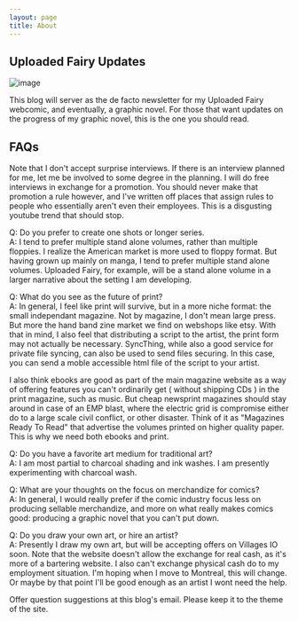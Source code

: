 ```yaml
---
layout: page
title: About
---
```

## Uploaded Fairy Updates
![image](https://lwflouisa.github.io/uploadedfairyalt/pages/coverart/cover4.jpg)

This blog will server as the de facto newsletter for my Uploaded Fairy webcomic, and eventually, a graphic novel. For those that want updates on the progress of my graphic novel, this is the one you should read.

## FAQs

Note that I don't accept surprise interviews. If there is an interview planned for me, let me be involved to some degree in the planning. I will do free interviews in exchange for a promotion. You should never make that promotion a rule however, and I've written off places that assign rules to people who essentially aren't even their employees. This is a disgusting youtube trend that should stop.

Q: Do you prefer to create one shots or longer series.<br />
A: I tend to prefer multiple stand alone volumes, rather than multiple floppies. I realize the American market is more used to floppy format. But having grown up mainly on manga, I tend to prefer multiple stand alone volumes. Uploaded Fairy, for example, will be a stand alone volume in a larger narrative about the setting I am developing.

Q: What do you see as the future of print?<br />
A: In general, I feel like print will survive, but in a more niche format: the small independant magazine. Not by magazine, I don't mean large press. But more the hand band zine market we find on webshops like etsy. With that in mind, I also feel that distributing a script to the artist, the print form may not actually be necessary. SyncThing, while also a good service for private file syncing, can also be used to send files securing. In this case, you can send a moble accessible html file of the script to your artist.

I also think ebooks are good as part of the main magazine website as a way of offering features you can't ordinarily get ( without shipping CDs ) in the print magazine, such as music. But cheap newsprint magazines should stay around in case of an EMP blast, where the electric grid is compromise either do to a large scale civil conflict, or other disaster. Think of it as "Magazines Ready To Read" that advertise the volumes printed on higher quality paper. This is why we need both ebooks and print.

Q: Do you have a favorite art medium for traditional art?<br />
A: I am most partial to charcoal shading and ink washes. I am presently experimenting with charcoal wash.

Q: What are your thoughts on the focus on merchandize for comics?<br />
A: In general, I would really prefer if the comic industry focus less on producing sellable merchandize, and more on what really makes comics good: producing a graphic novel that you can't put down.

Q: Do you draw your own art, or hire an artist?<br />
A: Presently I draw my own art, but will be accepting offers on Villages IO soon. Note that the website doesn't allow the exchange for real cash, as it's more of a bartering website. I also can't exchange physical cash do to my employment situation. I'm hoping when I move to Montreal, this will change. Or maybe by that point I'll be good enough as an artist I wont need the help.

Offer question suggestions at this blog's email. Please keep it to the theme of the site.
